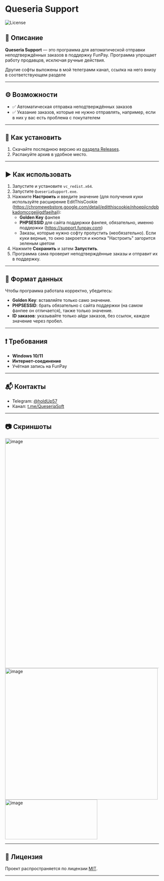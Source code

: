 # Queseria Support

![License](https://img.shields.io/badge/license-MIT-blue.svg)

## 📌 Описание
**Queseria Support** — это программа для автоматической отправки неподтверждённых заказов в поддержку FunPay. Программа упрощает работу продавцов, исключая ручные действия. 

Другие софты выложены в мой телеграмм канал, ссылка на него внизу в соответствующем разделе

---

## ⚙ Возможности
- ✅ Автоматическая отправка неподтверждённых заказов
- ✅ Указание заказов, которые не нужно отправлять, например, если в них у вас есть проблема с покупателем

---

## 🔽 Как установить
1. Скачайте последнюю версию из [раздела Releases](https://github.com/HorekProgrammer/Queseria-Support/releases).
2. Распакуйте архив в удобное место.

---

## ▶ Как использовать
1. Запустите и установите `vc_redist.x64`.
2. Запустите `QueseriaSupport.exe`.
3. Нажмите **Настроить** и введите значение (для получения куки используйте расширение EditThisCookie (https://chromewebstore.google.com/detail/editthiscookie/nhoepjicndpbkadomccgejjigdfaeiha)):
   - **Golden Key** фанпея
   - **PHPSESSID** для сайта поддержки фанпея, обязательно, именно поддержки (https://support.funpay.com)
   - Заказы, которые нужно софту пропустить (необязательно).
   Если куки верные, то окно закроется и кнопка "Настроить" загорится зеленым цветом
3. Нажмите **Сохранить** и затем **Запустить**.
4. Программа сама проверит неподтверждённые заказы и отправит их в поддержку.

---

## 📂 Формат данных
Чтобы программа работала корректно, убедитесь:
- **Golden Key**: вставляйте только само значение.
- **PHPSESSID**: брать обязательно с сайта поддержки (на самом фанпее он отличается), также только значение.
- **ID заказов**: указывайте только айди заказов, без ссылок, каждое значение через пробел.

---

## ❗ Требования
- **Windows 10/11**
- **Интернет-соединение**
- Учётная запись на FunPay

---

## 📬 Контакты
- Telegram: [@holdUp57](https://t.me/holdUp57)
- Канал: [t.me/QueseriaSoft](https://t.me/QueseriaSoft)

---

## 📷 Скриншоты
<img width="1281" height="752" alt="image" src="https://github.com/user-attachments/assets/79b46c18-c787-401a-84d8-9e1a24f48c56" />
<img width="500" height="430" alt="image" src="https://github.com/user-attachments/assets/920e3028-4b7c-4be1-8a5f-cf8dddd462a3" />
<img width="302" height="130" alt="image" src="https://github.com/user-attachments/assets/e3d83b83-fe25-4bd2-944c-74e7ed554d20" />

---

## 📜 Лицензия
Проект распространяется по лицензии [MIT](LICENSE).

---
